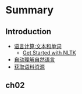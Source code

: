 # Summary

## Introduction
* [语言计算:文本和单词](python基础.md)
    * [Get Started with NLTK](get-started-with-nltk.md)
* [自动理解自然语言](README.md)
* [获取语料资源](获取语料资源.md)

## ch02


